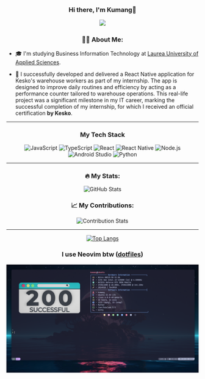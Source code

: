 <div align="center">
  
### Hi there, I'm Kumang👋


![](https://komarev.com/ghpvc/?username=kumang-subba&abbreviated=true&style=for-the-badge)

### 👨‍💻 About Me:
</div>

 - 🎓 I'm studying Business Information Technology at [Laurea University of Applied Sciences](https://www.laurea.fi/).
 
- 🔭 I successfully developed and delivered a React Native application for Kesko's warehouse workers as part of my internship. The app is designed to improve daily routines and efficiency by acting as a performance counter tailored to warehouse operations.
This real-life project was a significant milestone in my IT career, marking the successful completion of my internship, for which I received an official certification **by Kesko**.

---
<div align="center">
  
### My Tech Stack

<p align="center">
  <img src="https://img.shields.io/badge/JavaScript-%23323330.svg?style=for-the-badge&logo=javascript&logoColor=%23F7DF1E" alt="JavaScript" />
  <img src="https://img.shields.io/badge/TypeScript-%23007ACC.svg?style=for-the-badge&logo=typescript&logoColor=white" alt="TypeScript" />
  <img src="https://img.shields.io/badge/React-%2320232a.svg?style=for-the-badge&logo=react&logoColor=%2361DAFB" alt="React" />
  <img src="https://img.shields.io/badge/React%20Native-%2320232a.svg?style=for-the-badge&logo=react&logoColor=%2361DAFB" alt="React Native" />
  <img src="https://img.shields.io/badge/Node.js-%2343853D.svg?style=for-the-badge&logo=node.js&logoColor=white" alt="Node.js" />
  <img src="https://img.shields.io/badge/-Android%20Studio-3DDC84?style=for-the-badge&logo=android-studio&logoColor=white" alt="Android Studio" />
  <img src="https://img.shields.io/badge/-Python-3776AB?style=for-the-badge&logo=python&logoColor=white" alt="Python" />
</p>
  
---

### 🔥 My Stats:
<p align="center">
  <img src="https://github-readme-stats.vercel.app/api?username=kumang-subba&show_icons=true&theme=radical" alt="GitHub Stats" />
</p>


### 📈 My Contributions:
<p align="center">
  <img src="https://github-profile-summary-cards.vercel.app/api/cards/profile-details?username=kumang-subba&theme=radical" alt="Contribution Stats" />
</p>

--- 

[![Top Langs](https://github-readme-stats.vercel.app/api/top-langs/?username=kumang-subba&layout=compact&card&theme=dark)](https://github.com/kumang-subba/github-readme-stats)


### I use Neovim btw ([dotfiles](https://github.com/kumang-subba/dotfiles/tree/main))
![neovim](https://github.com/kumang-subba/dotfiles/blob/main/screenshots/ss_neofetch.png)

</div>

